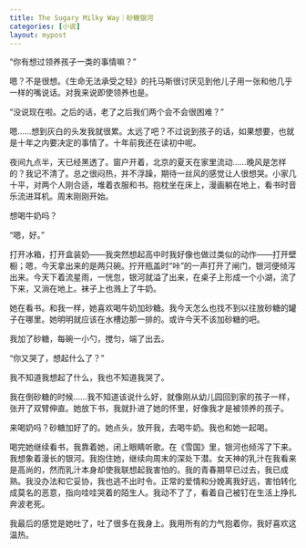 ```yaml
---
title: The Sugary Milky Way｜砂糖银河
categories: [小说]
layout: mypost
---
```


“你有想过领养孩子一类的事情嘛？”

嗯？不是很想。《生命无法承受之轻》的托马斯很讨厌见到他儿子用一张和他几乎一样的嘴说话。对我来说即使领养也是。

“没说现在啦。之后的话，老了之后我们两个会不会很困难？”

嗯……想到灰白的头发我就很累。太远了吧？不过说到孩子的话，如果想要，也就是十年之内要决定的事情了。十年前我还在读初中呢。

夜间九点半，天已经黑透了。窗户开着，北京的夏天在家里流动……晚风是怎样的？我记不清了。总之很闷热，并不浮躁，期待一丝风的感觉让人很想哭。小家几十平，对两个人刚合适，堆着衣服和书。抱枕坐在床上，漫画躺在地上，看书时音乐流进耳机。周末刚刚开始。

想喝牛奶吗？

“嗯，好。”

打开冰箱，打开盒装奶——我突然想起高中时我好像也做过类似的动作——打开壁橱；嗯，今天拿出来的是两只碗。拧开瓶盖时“咔”的一声打开了闸门，银河便倾泻出来。今天下着流星雨，一恍忽，银河就溢了出来，在桌子上形成一个小湖，流了下来，又淌在地上。袜子上也溅上了牛奶。

她在看书。和我一样，她喜欢喝牛奶加砂糖。我今天怎么也找不到以往放砂糖的罐子在哪里。她明明就应该在水槽边那一排的。或许今天不该加砂糖的吧。

我加了砂糖，每碗一小勺，搅匀，端了出去。

“你又哭了，想起什么了？”

我不知道我想起了什么，我也不知道我哭了。

我在倒砂糖的时候……我不知道该说什么好，就像刚从幼儿园回到家的孩子一样，张开了双臂伸直。她放下书，我就扑进了她的怀里，好像我才是被领养的孩子。

来喝奶吗？砂糖加好了的。她点头，放开我，去喝牛奶。我也和她一起喝。

喝完她继续看书，我靠着她，闭上眼睛听歌。在《雪国》里，银河也倾泻了下来。我想象着漫长的银河。我抱住她，继续向周末的深处下潜。女天神的乳汁在我看来是高尚的，然而乳汁本身却使我联想起我害怕的。我的青春期早已过去，我已成熟。我没办法和它妥协，我也逃不出时令。正常的爱情和分娩离我好远，害怕转化成莫名的恶意，指向哇哇哭着的陌生人。我动不了了，看着自己被钉在生活上挣扎奔波老死。

我最后的感觉是她吐了，吐了很多在我身上。我用所有的力气抱着你，我好喜欢这温热。

